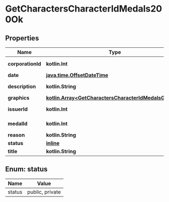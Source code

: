 
# GetCharactersCharacterIdMedals200Ok

## Properties
Name | Type | Description | Notes
------------ | ------------- | ------------- | -------------
**corporationId** | **kotlin.Int** | corporation_id integer | 
**date** | [**java.time.OffsetDateTime**](java.time.OffsetDateTime.md) | date string | 
**description** | **kotlin.String** | description string | 
**graphics** | [**kotlin.Array&lt;GetCharactersCharacterIdMedalsGraphic&gt;**](GetCharactersCharacterIdMedalsGraphic.md) | graphics array | 
**issuerId** | **kotlin.Int** | issuer_id integer | 
**medalId** | **kotlin.Int** | medal_id integer | 
**reason** | **kotlin.String** | reason string | 
**status** | [**inline**](#StatusEnum) | status string | 
**title** | **kotlin.String** | title string | 


<a name="StatusEnum"></a>
## Enum: status
Name | Value
---- | -----
status | public, private




